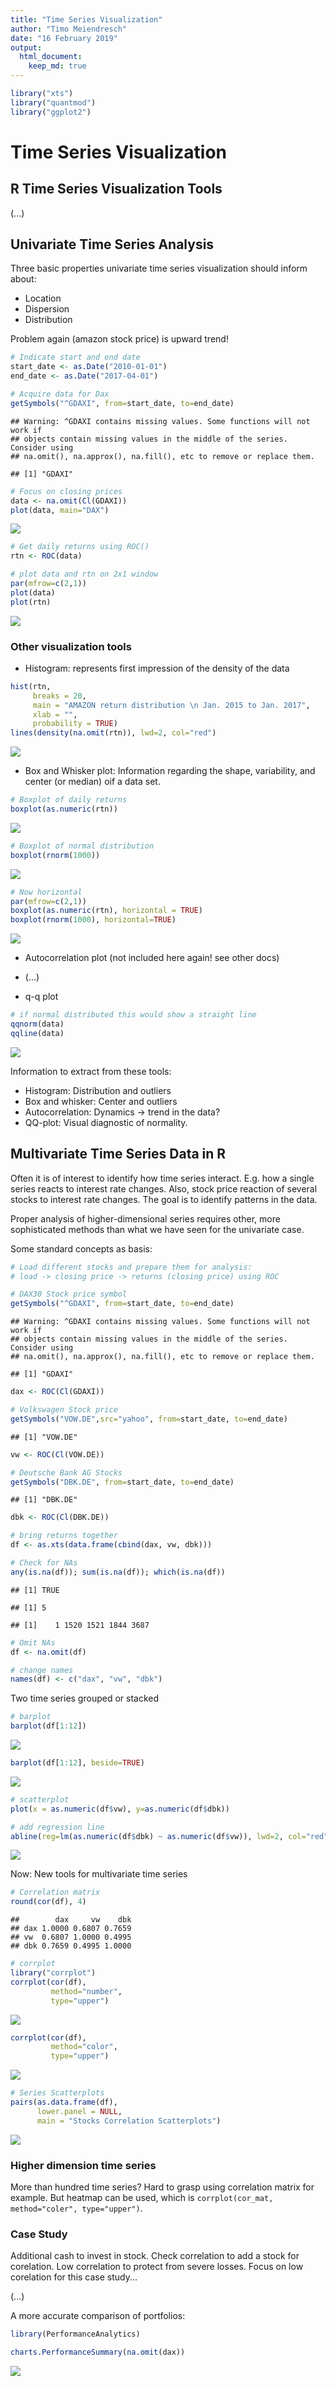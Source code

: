 ```yaml
---
title: "Time Series Visualization"
author: "Timo Meiendresch"
date: "16 February 2019"
output: 
  html_document:
    keep_md: true
---
```






```r
library("xts")
library("quantmod")
library("ggplot2")
```
# Time Series Visualization

## R Time Series Visualization Tools
(...)

## Univariate Time Series Analysis
Three basic properties univariate time series visualization should inform about:

- Location
- Dispersion 
- Distribution

Problem again (amazon stock price) is upward trend!


```r
# Indicate start and end date
start_date <- as.Date("2010-01-01")
end_date <- as.Date("2017-04-01")

# Acquire data for Dax
getSymbols("^GDAXI", from=start_date, to=end_date)
```

```
## Warning: ^GDAXI contains missing values. Some functions will not work if
## objects contain missing values in the middle of the series. Consider using
## na.omit(), na.approx(), na.fill(), etc to remove or replace them.
```

```
## [1] "GDAXI"
```

```r
# Focus on closing prices
data <- na.omit(Cl(GDAXI))
plot(data, main="DAX")
```

![](c6_summary_TS_visualization_files/figure-html/unnamed-chunk-3-1.png)<!-- -->

```r
# Get daily returns using ROC()
rtn <- ROC(data)

# plot data and rtn on 2x1 window
par(mfrow=c(2,1))
plot(data)
plot(rtn)
```

![](c6_summary_TS_visualization_files/figure-html/unnamed-chunk-3-2.png)<!-- -->

### Other visualization tools

- Histogram: represents first impression of the density of the data


```r
hist(rtn,
     breaks = 20,
     main = "AMAZON return distribution \n Jan. 2015 to Jan. 2017",
     xlab = "",
     probability = TRUE)
lines(density(na.omit(rtn)), lwd=2, col="red")
```

![](c6_summary_TS_visualization_files/figure-html/unnamed-chunk-4-1.png)<!-- -->

- Box and Whisker plot: Information regarding the shape, variability, and center (or median) oif a data set. 


```r
# Boxplot of daily returns
boxplot(as.numeric(rtn))
```

![](c6_summary_TS_visualization_files/figure-html/unnamed-chunk-5-1.png)<!-- -->

```r
# Boxplot of normal distribution
boxplot(rnorm(1000))
```

![](c6_summary_TS_visualization_files/figure-html/unnamed-chunk-5-2.png)<!-- -->

```r
# Now horizontal
par(mfrow=c(2,1))
boxplot(as.numeric(rtn), horizontal = TRUE)
boxplot(rnorm(1000), horizontal=TRUE)
```

![](c6_summary_TS_visualization_files/figure-html/unnamed-chunk-5-3.png)<!-- -->

- Autocorrelation plot (not included here again! see other docs)
- (...)

- q-q plot

```r
# if normal distributed this would show a straight line
qqnorm(data)
qqline(data)
```

![](c6_summary_TS_visualization_files/figure-html/unnamed-chunk-6-1.png)<!-- -->

Information to extract from these tools:

- Histogram: Distribution and outliers
- Box and whisker: Center and outliers
- Autocorrelation: Dynamics -> trend in the data?
- QQ-plot: Visual diagnostic of normality. 

## Multivariate Time Series Data in R
Often it is of interest to identify how time series interact. E.g. how a single series reacts to interest rate changes. Also, stock price reaction of several stocks to interest rate changes. The goal is to identify patterns in the data.

Proper analysis of higher-dimensional series requires other, more sophisticated methods than what we have seen for the univariate case. 

Some standard concepts as basis:


```r
# Load different stocks and prepare them for analysis:
# load -> closing price -> returns (closing price) using ROC

# DAX30 Stock price symbol
getSymbols("^GDAXI", from=start_date, to=end_date)
```

```
## Warning: ^GDAXI contains missing values. Some functions will not work if
## objects contain missing values in the middle of the series. Consider using
## na.omit(), na.approx(), na.fill(), etc to remove or replace them.
```

```
## [1] "GDAXI"
```

```r
dax <- ROC(Cl(GDAXI))

# Volkswagen Stock price
getSymbols("VOW.DE",src="yahoo", from=start_date, to=end_date)
```

```
## [1] "VOW.DE"
```

```r
vw <- ROC(Cl(VOW.DE))

# Deutsche Bank AG Stocks 
getSymbols("DBK.DE", from=start_date, to=end_date)
```

```
## [1] "DBK.DE"
```

```r
dbk <- ROC(Cl(DBK.DE))

# bring returns together
df <- as.xts(data.frame(cbind(dax, vw, dbk)))

# Check for NAs
any(is.na(df)); sum(is.na(df)); which(is.na(df))
```

```
## [1] TRUE
```

```
## [1] 5
```

```
## [1]    1 1520 1521 1844 3687
```

```r
# Omit NAs 
df <- na.omit(df)

# change names
names(df) <- c("dax", "vw", "dbk")
```

Two time series grouped or stacked


```r
# barplot
barplot(df[1:12])
```

![](c6_summary_TS_visualization_files/figure-html/unnamed-chunk-8-1.png)<!-- -->

```r
barplot(df[1:12], beside=TRUE)
```

![](c6_summary_TS_visualization_files/figure-html/unnamed-chunk-8-2.png)<!-- -->

```r
# scatterplot 
plot(x = as.numeric(df$vw), y=as.numeric(df$dbk))

# add regression line 
abline(reg=lm(as.numeric(df$dbk) ~ as.numeric(df$vw)), lwd=2, col="red")
```

![](c6_summary_TS_visualization_files/figure-html/unnamed-chunk-8-3.png)<!-- -->

Now: New tools for multivariate time series


```r
# Correlation matrix
round(cor(df), 4)
```

```
##        dax     vw    dbk
## dax 1.0000 0.6807 0.7659
## vw  0.6807 1.0000 0.4995
## dbk 0.7659 0.4995 1.0000
```

```r
# corrplot
library("corrplot")
corrplot(cor(df),
         method="number",
         type="upper")
```

![](c6_summary_TS_visualization_files/figure-html/unnamed-chunk-9-1.png)<!-- -->

```r
corrplot(cor(df),
         method="color",
         type="upper")
```

![](c6_summary_TS_visualization_files/figure-html/unnamed-chunk-9-2.png)<!-- -->

```r
# Series Scatterplots
pairs(as.data.frame(df),
      lower.panel = NULL,
      main = "Stocks Correlation Scatterplots")
```

![](c6_summary_TS_visualization_files/figure-html/unnamed-chunk-9-3.png)<!-- -->

### Higher dimension time series
More than hundred time series? Hard to grasp using correlation matrix for example. But heatmap can be used, which is `corrplot(cor_mat, method="coler", type="upper")`. 

### Case Study
Additional cash to invest in stock. Check correlation to add a stock for corelation. Low correlation to protect from severe losses. Focus on low corelation for this case study...

(...)

A more accurate comparison of portfolios:


```r
library(PerformanceAnalytics)

charts.PerformanceSummary(na.omit(dax))
```

![](c6_summary_TS_visualization_files/figure-html/unnamed-chunk-10-1.png)<!-- -->




